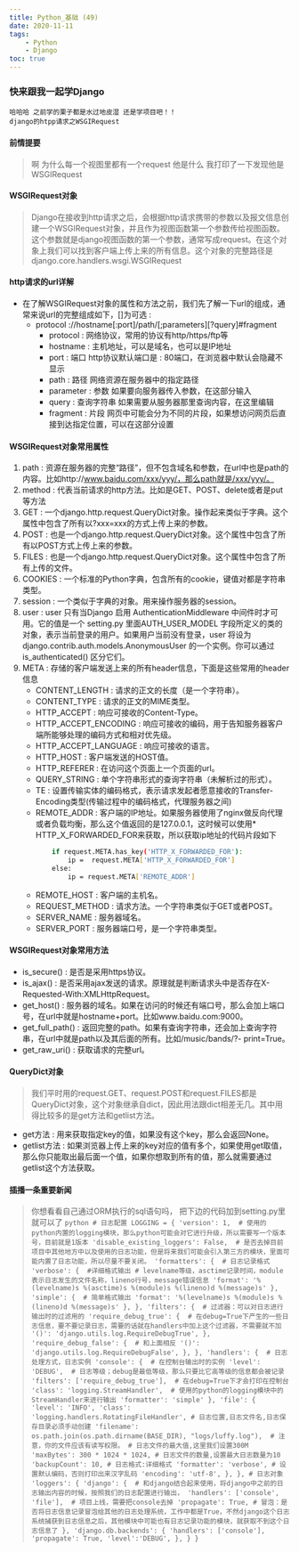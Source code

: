 ```yaml
---
title: Python_基础 (49)
date: 2020-11-11
tags: 
    - Python
    - Django
toc: true
---
```


### 快来跟我一起学Django
    哈哈哈 之前学的栗子都是水过地皮湿 还是学项目吧！！
    django的htpp请求之WSGIRequest

<!-- more -->

#### 前情提要
> 啊 为什么每一个视图里都有一个request 他是什么 我打印了一下发现他是WSGIRequest

#### WSGIRequest对象
> Django在接收到http请求之后，会根据http请求携带的参数以及报文信息创建一个WSGIRequest对象，并且作为视图函数第一个参数传给视图函数。这个参数就是django视图函数的第一个参数，通常写成request。在这个对象上我们可以找到客户端上传上来的所有信息。这个对象的完整路径是django.core.handlers.wsgi.WSGIRequest

#### http请求的url详解
- 在了解WSGIRequest对象的属性和方法之前，我们先了解一下url的组成，通常来说url的完整组成如下，[]为可选 : 
    * protocol ://hostname[:port]/path/[;parameters][?query]#fragment
        * protocol :  网络协议，常用的协议有http/https/ftp等
        * hostname :  主机地址，可以是域名，也可以是IP地址
        * port :  端口 http协议默认端口是 : 80端口，在浏览器中默认会隐藏不显示
        * path : 路径 网络资源在服务器中的指定路径
        * parameter :  参数 如果要向服务器传入参数，在这部分输入
        * query :  查询字符串 如果需要从服务器那里查询内容，在这里编辑
        * fragment : 片段 网页中可能会分为不同的片段，如果想访问网页后直接到达指定位置，可以在这部分设置

#### WSGIRequest对象常用属性
1. path : 资源在服务器的完整“路径”，但不包含域名和参数，在url中也是path的内容。比如http://www.baidu.com/xxx/yyy/，那么path就是/xxx/yyy/。
2. method : 代表当前请求的http方法。比如是GET、POST、delete或者是put等方法
3. GET : 一个django.http.request.QueryDict对象。操作起来类似于字典。这个属性中包含了所有以?xxx=xxx的方式上传上来的参数。
4. POST : 也是一个django.http.request.QueryDict对象。这个属性中包含了所有以POST方式上传上来的参数。
5. FILES : 也是一个django.http.request.QueryDict对象。这个属性中包含了所有上传的文件。
6. COOKIES : 一个标准的Python字典，包含所有的cookie，键值对都是字符串类型。
7. session : 一个类似于字典的对象。用来操作服务器的session。
8. user : user 只有当Django 启用 AuthenticationMiddleware 中间件时才可用。它的值是一个 setting.py 里面AUTH_USER_MODEL 字段所定义的类的对象，表示当前登录的用户。如果用户当前没有登录，user 将设为 django.contrib.auth.models.AnonymousUser 的一个实例。你可以通过 is_authenticated() 区分它们。
9. META : 存储的客户端发送上来的所有header信息，下面是这些常用的header信息
    * CONTENT_LENGTH : 请求的正文的长度（是一个字符串）。
    * CONTENT_TYPE : 请求的正文的MIME类型。
    * HTTP_ACCEPT : 响应可接收的Content-Type。
    * HTTP_ACCEPT_ENCODING : 响应可接收的编码，用于告知服务器客户端所能够处理的编码方式和相对优先级。
    * HTTP_ACCEPT_LANGUAGE :  响应可接收的语言。
    * HTTP_HOST : 客户端发送的HOST值。
    * HTTP_REFERER : 在访问这个页面上一个页面的url。
    * QUERY_STRING : 单个字符串形式的查询字符串（未解析过的形式）。
    * TE : 设置传输实体的编码格式，表示请求发起者愿意接收的Transfer-Encoding类型(传输过程中的编码格式，代理服务器之间)
    * REMOTE_ADDR : 客户端的IP地址。如果服务器使用了nginx做反向代理或者负载均衡，那么这个值返回的是127.0.0.1，这时候可以使用* HTTP_X_FORWARDED_FOR来获取，所以获取ip地址的代码片段如下
        ```bash
            if request.META.has_key('HTTP_X_FORWARDED_FOR'):  
                ip =  request.META['HTTP_X_FORWARDED_FOR']  
            else:  
                ip = request.META['REMOTE_ADDR']
        ```
    * REMOTE_HOST : 客户端的主机名。
    * REQUEST_METHOD : 请求方法。一个字符串类似于GET或者POST。
    * SERVER_NAME : 服务器域名。
    * SERVER_PORT : 服务器端口号，是一个字符串类型。

#### WSGIRequest对象常用方法
- is_secure() : 是否是采用https协议。
- is_ajax() : 是否采用ajax发送的请求。原理就是判断请求头中是否存在X-Requested-With:XMLHttpRequest。
- get_host() : 服务器的域名。如果在访问的时候还有端口号，那么会加上端口号，在url中就是hostname+port。比如www.baidu.com:9000。
- get_full_path() : 返回完整的path。如果有查询字符串，还会加上查询字符串，在url中就是path以及其后面的所有。比如/music/bands/?- print=True。
- get_raw_uri() : 获取请求的完整url。

#### QueryDict对象
> 我们平时用的request.GET、request.POST和request.FILES都是QueryDict对象，这个对象继承自dict，因此用法跟dict相差无几。其中用得比较多的是get方法和getlist方法。
- get方法 : 用来获取指定key的值，如果没有这个key，那么会返回None。
- getlist方法 : 如果浏览器上传上来的key对应的值有多个，如果使用get取值，那么你只能取出最后面一个值，如果你想取到所有的值，那么就需要通过getlist这个方法获取。

#### 插播一条重要新闻
> 你想看看自己通过ORM执行的sql语句吗， 把下边的代码加到setting.py里就可以了
    ```python
        # 日志配置
        LOGGING = {
            'version': 1,  # 使用的python内置的logging模块，那么python可能会对它进行升级，所以需要写一个版本号，目前就是1版本
            'disable_existing_loggers': False,  # 是否去掉目前项目中其他地方中以及使用的日志功能，但是将来我们可能会引入第三方的模块，里面可能内置了日志功能，所以尽量不要关闭。
            'formatters': {  # 日志记录格式  
                'verbose': {  #详细格式输出
                    # levelname等级，asctime记录时间，module表示日志发生的文件名称，lineno行号，message错误信息
                    'format': '%(levelname)s %(asctime)s %(module)s %(lineno)d %(message)s'
                },
                'simple': {  # 简单格式输出
                    'format': '%(levelname)s %(module)s %(lineno)d %(message)s'
                },
            },
            'filters': {  # 过滤器：可以对日志进行输出时的过滤用的
                'require_debug_true': {  # 在debug=True下产生的一些日志信息，要不要记录日志，需要的话就在handlers中加上这个过滤器，不需要就不加
                    '()': 'django.utils.log.RequireDebugTrue',
                },
                'require_debug_false': {  # 和上面相反
                    '()': 'django.utils.log.RequireDebugFalse',
                },
            },
            'handlers': {  # 日志处理方式，日志实例
                'console': {  # 在控制台输出时的实例
                    'level': 'DEBUG',  # 日志等级；debug是最低等级，那么只要比它高等级的信息都会被记录
                    'filters': ['require_debug_true'],  # 在debug=True下才会打印在控制台
                    'class': 'logging.StreamHandler',  # 使用的python的logging模块中的StreamHandler来进行输出
                    'formatter': 'simple'
                },
                'file': {
                    'level': 'INFO',
                    'class': 'logging.handlers.RotatingFileHandler',
                    # 日志位置,日志文件名,日志保存目录必须手动创建
                    'filename': os.path.join(os.path.dirname(BASE_DIR), "logs/luffy.log"),  # 注意，你的文件应该有读写权限。
                    # 日志文件的最大值,这里我们设置300M
                    'maxBytes': 300 * 1024 * 1024,
                    # 日志文件的数量,设置最大日志数量为10
                    'backupCount': 10,
                    # 日志格式:详细格式
                    'formatter': 'verbose',
                    # 设置默认编码，否则打印出来汉字乱码
                    'encoding': 'utf-8',
                },
            },
            # 日志对象
            'loggers': {
                'django': {  # 和django结合起来使用，将django中之前的日志输出内容的时候，按照我们的日志配置进行输出，
                    'handlers': ['console', 'file'],  # 项目上线，需要把console去掉
                    'propagate': True,
                    # 冒泡：是否将日志信息记录冒泡给其他的日志处理系统，工作中都是True，不然django这个日志系统捕获到日志信息之后，其他模块中可能也有日志记录功能的模块，就获取不到这个日志信息了
                },
                'django.db.backends': {
                    'handlers': ['console'],
                    'propagate': True,
                    'level':'DEBUG',
                },
            }
        }
    ```

